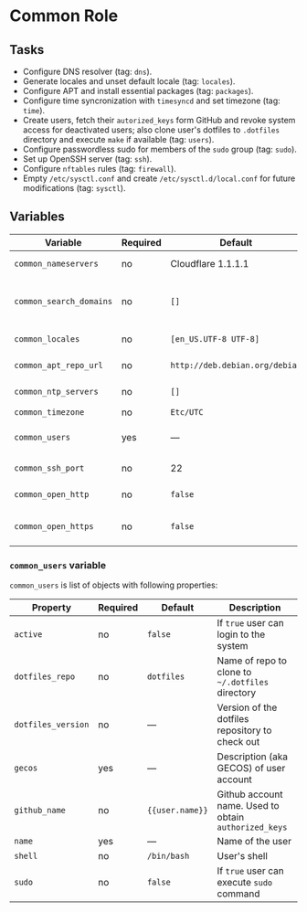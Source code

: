# Common Role

## Tasks

- Configure DNS resolver (tag: `dns`).
- Generate locales and unset default locale (tag: `locales`).
- Configure APT and install essential packages (tag: `packages`).
- Configure time syncronization with `timesyncd` and set timezone (tag: `time`).
- Create users, fetch their `autorized_keys` form GitHub and revoke system
  access for deactivated users; also clone user's dotfiles to `.dotfiles`
  directory and execute `make` if available (tag: `users`).
- Configure passwordless sudo for members of the `sudo` group (tag: `sudo`).
- Set up OpenSSH server (tag: `ssh`).
- Configure `nftables` rules (tag: `firewall`).
- Empty `/etc/sysctl.conf` and create `/etc/sysctl.d/local.conf` for future
  modifications (tag: `sysctl`).

## Variables

| Variable                | Required | Default                        | Description                                           |
| ----------------------- | -------- | ------------------------------ | ----------------------------------------------------- |
| `common_nameservers`    | no       | Cloudflare 1.1.1.1             | List of nameservers                                   |
| `common_search_domains` | no       | `[]`                           | List of additional DNS search domains                 |
| `common_locales`        | no       | `[en_US.UTF-8 UTF-8]`          | List of locales                                       |
| `common_apt_repo_url`   | no       | `http://deb.debian.org/debian` | URL of APT repository                                 |
| `common_ntp_servers`    | no       | `[]`                           | List of NTP servers                                   |
| `common_timezone`       | no       | `Etc/UTC`                      | Timezone                                              |
| `common_users`          | yes      | —                              | See [`common_users` variable](#common_users-variable) |
| `common_ssh_port`       | no       | 22                             | SSH server port                                       |
| `common_open_http`      | no       | `false`                        | Open port 80 in firewall                              |
| `common_open_https`     | no       | `false`                        | Open port 443 in firewall                             |

### `common_users` variable

`common_users` is list of objects with following properties:

| Property           | Required | Default         | Description                                           |
| ------------------ | -------- | --------------- | ----------------------------------------------------- |
| `active`           | no       | `false`         | If `true` user can login to the system                |
| `dotfiles_repo`    | no       | `dotfiles`      | Name of repo to clone to `~/.dotfiles` directory      |
| `dotfiles_version` | no       | —               | Version of the dotfiles repository to check out       |
| `gecos`            | yes      | —               | Description (aka GECOS) of user account               |
| `github_name`      | no       | `{{user.name}}` | Github account name. Used to obtain `authorized_keys` |
| `name`             | yes      | —               | Name of the user                                      |
| `shell`            | no       | `/bin/bash`     | User's shell                                          |
| `sudo`             | no       | `false`         | If `true` user can execute `sudo` command             |
